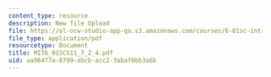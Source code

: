 ```yaml
---
content_type: resource
description: New file Upload
file: https://ol-ocw-studio-app-qa.s3.amazonaws.com/courses/6-01sc-introduction-to-electrical-engineering-and-computer-science-i-spring-2011/aa96477a8799abcbacc23abaf6bb3a6b_MIT6_01SCS11_7_2_4.pdf
file_type: application/pdf
resourcetype: Document
title: MIT6_01SCS11_7_2_4.pdf
uid: aa96477a-8799-abcb-acc2-3abaf6bb3a6b
---
```


